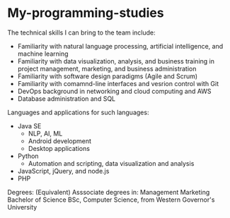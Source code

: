 # My-programming-studies

The technical skills I can bring to the team include:

- Familiarity with natural language processing, artificial intelligence, and machine learning
- Familiarity with data visualization, analysis, and business training in project management, marketing, and business administration
- Familiarity with software design paradigms (Agile and Scrum)
- Familiarity with comamnd-line interfaces and vesrion control with Git
- DevOps background in networking and cloud computing and AWS
- Database administration and SQL


Languages and applications for such languages:
 - Java SE
   * NLP, AI, ML
   * Android development
   * Desktop applications
 - Python
   * Automation and scripting, data visualization and analysis
 - JavaScript, jQuery, and node.js
 - PHP
 
 
 Degrees:
  (Equivalent) Asssociate degrees in:
     Management
     Marketing
   Bachelor of Science BSc, Computer Science, from Western Governor's University
